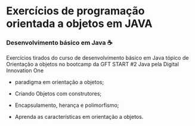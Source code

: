 # Exercícios de programação orientada a objetos em JAVA

### Desenvolvimento básico em Java :coffee:

Exercícios tirados do curso de desenvolvimento básico em Java tópico de Orientação a objetos no bootcamp da GFT START #2 Java pela Digital Innovation One

- paradigma em orientação a objetos;

- Criando Objetos com construtores;

- Encapsulamento, herança e polimorfismo;

- Aprenda as características em orientação a objetos.

  

 